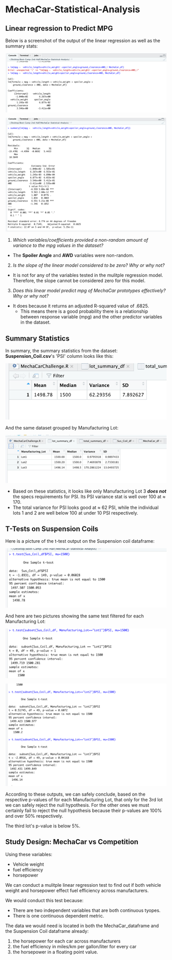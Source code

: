 # MechaCar-Statistical-Analysis

## Linear regression to Predict MPG

Below is a screenshot of the output of the linear regression as well as the summary stats:

![linear regression for mpg](https://github.com/Kyle2Miles93/MechaCar-Statistical-Analysis/blob/main/Resources/R_Script_linear_reg.png)

![summary stats](https://github.com/Kyle2Miles93/MechaCar-Statistical-Analysis/blob/main/Resources/R_Script_Summary.png)

1) *Which variables/coefficients provided a non-random amount of variance to the mpg values in the dataset?*
  - The **Spoiler Angle** and **AWD** variables were non-random.

2) *Is the slope of the linear model considered to be zero? Why or why not?*
  - It is not for any of the variables tested in the mulitple regression model. Therefore, the slope cannot be considered zero for this model.

3) *Does this linear model predict mpg of MechaCar prototypes effectively? Why or why not?*
  - It does because it returns an adjusted R-squared value of .6825. 
     * This means there is a good probability there is a relationship between response variable (mpg) and the other predictor variables in the dataset.

## Summary Statistics

In summary, the summary statistics from the dataset: **Suspension_Coil.csv**'s 'PSI' column looks like this:

![total_summary](https://github.com/Kyle2Miles93/MechaCar-Statistical-Analysis/blob/main/Resources/Total_Summary_df.png)

And the same dataset grouped by Manufacturing Lot:

![lot_summary](https://github.com/Kyle2Miles93/MechaCar-Statistical-Analysis/blob/main/Resources/Lot_Summary_df.png)


* Based on these statistics, it looks like only Manufacturing Lot 3 ***does not*** the specs requirements for PSI. Its PSI variance stat is well over 100 at ≈ 170.
* The total variance for PSI looks good at ≈ 62 PSI, while the individual lots 1 and 2 are well below 100 at under 10 PSI respectively.
 
 ## T-Tests on Suspension Coils
 
 Here is a picture of the t-test output on the Suspension coil dataframe:
 
 ![t-test on dataframe](https://github.com/Kyle2Miles93/MechaCar-Statistical-Analysis/blob/main/Resources/t-test.png)
 
 And here are two pictures showing the same test filtered for each Manufacturing Lot:
 
 ![lot 1](https://github.com/Kyle2Miles93/MechaCar-Statistical-Analysis/blob/main/Resources/Lot_1_t-test.png)
 
 ![lots 2 + 3](https://github.com/Kyle2Miles93/MechaCar-Statistical-Analysis/blob/main/Resources/Lot_2_3_t-tests.png)
 
According to these outputs, we can safely conclude, based on the respective p-values of for each Manufacturing Lot, that only for the 3rd lot we can safely reject the null hypothesis. For the other ones we must certainly fail to reject the null hypothesis because their p-values are 100% and over 50% respectively. 

The third lot's p-value is below 5%.
 
## Study Design: MechaCar vs Competition

Using these variables:

* Vehicle weight
* fuel efficiency
* horsepower

We can conduct a mulitple linear regression test to find out if both vehicle weight and horsepower effect fuel efficiency across manufacturers.

We would conduct this test because:

* There are two independent variables that are both continuous tyopes.
* There is one continuous dependent metric.

The data we would need is located in both the MechaCar_dataframe and the Suspension Coil dataframe already:

1) the horsepower for each car across manufacturers
2) the fuel efficiency in miles/km per gallon/liter for every car
3) the horsepower in a floating point value.




 
 
 
